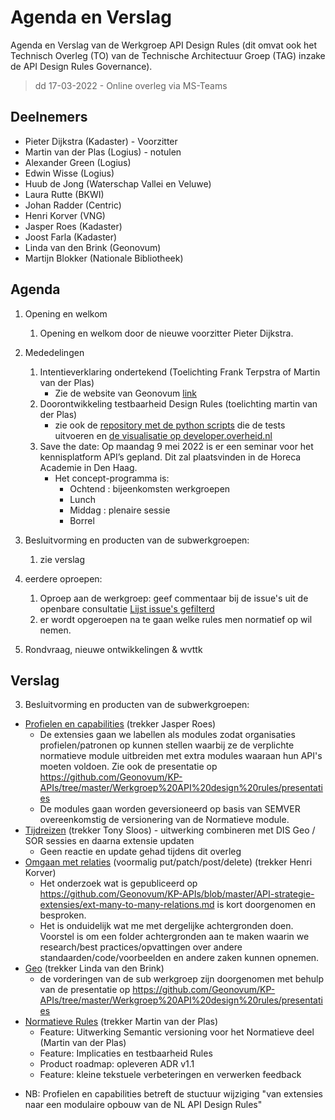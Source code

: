 # Agenda en Verslag 

Agenda en Verslag van de Werkgroep API Design Rules (dit omvat ook het Technisch Overleg (TO) van de Technische Architectuur Groep (TAG) inzake de API Design Rules Governance).
> dd 17-03-2022 - Online overleg via MS-Teams

## Deelnemers

- Pieter Dijkstra (Kadaster) - Voorzitter
- Martin van der Plas (Logius) - notulen
- Alexander Green (Logius)
- Edwin Wisse (Logius)
- Huub de Jong (Waterschap Vallei en Veluwe)
- Laura Rutte (BKWI)
- Johan Radder (Centric)
- Henri Korver (VNG)
- Jasper Roes (Kadaster)
- Joost Farla (Kadaster)
- Linda van den Brink (Geonovum)
- Martijn Blokker (Nationale Bibliotheek)

## Agenda

1. Opening en welkom
   1. Opening en welkom door de nieuwe voorzitter Pieter Dijkstra.

2. Mededelingen
   1. Intentieverklaring ondertekend (Toelichting Frank Terpstra of Martin van der Plas)
      - Zie de website van Geonovum [link](https://www.geonovum.nl/themas/kennisplatform-apis/intentie-overeenkomst)
   1. Doorontwikkeling testbaarheid Design Rules (toelichting martin van der Plas)
      - zie ook de [repository met de python scripts](https://github.com/VNG-Realisatie/api-test-platform-code/tree/master/src/vng/design_rules/tests/tasks/dr_20200709)  die de tests uitvoeren en [de visualisatie op developer.overheid.nl](https://developer.overheid.nl/apis/logius-cor/score-detail)
   1. Save the date: Op maandag 9 mei 2022  is er een seminar voor het kennisplatform API’s gepland.  Dit zal plaatsvinden in de Horeca Academie in Den Haag.
      - Het concept-programma is:
         - Ochtend        :      bijeenkomsten werkgroepen
         - Lunch
         - Middag        :        plenaire sessie
         - Borrel

3. Besluitvorming en producten van de subwerkgroepen:
   1. zie verslag
 
4. eerdere oproepen:
   1. Oproep aan de werkgroep: geef commentaar bij de issue's uit de openbare consultatie [Lijst issue's gefilterd](https://github.com/Geonovum/KP-APIs/issues?q=is%3Aopen+is%3Aissue+label%3AConsultatie)
   1. er wordt opgeroepen na te gaan welke rules men normatief op wil nemen.  

5. Rondvraag, nieuwe ontwikkelingen & wvttk 

## Verslag

3. Besluitvorming en producten van de subwerkgroepen:
- [Profielen en capabilities](https://github.com/Geonovum/KP-APIs/blob/master/Werkgroep%20API%20design%20rules/profielen.md) (trekker Jasper Roes)
   - De extensies gaan we labellen als modules zodat organisaties profielen/patronen op kunnen stellen waarbij ze de verplichte normatieve module uitbreiden met extra modules waaraan hun API's moeten voldoen. Zie ook de presentatie op https://github.com/Geonovum/KP-APIs/tree/master/Werkgroep%20API%20design%20rules/presentaties
   - De modules gaan worden geversioneerd op basis van SEMVER overeenkomstig de versionering van de Normatieve module. 
- [Tijdreizen](https://github.com/Geonovum/KP-APIs/blob/master/Werkgroep%20API%20design%20rules/tijdreizen.md) (trekker Tony Sloos) - uitwerking combineren met DIS Geo / SOR sessies en daarna extensie updaten
   - Geen reactie en update gehad tijdens dit overleg
- [Omgaan met relaties](https://github.com/Geonovum/KP-APIs/blob/master/Werkgroep%20API%20design%20rules/relaties.md) (voormalig put/patch/post/delete) (trekker Henri Korver)
   - Het onderzoek wat is gepubliceerd op https://github.com/Geonovum/KP-APIs/blob/master/API-strategie-extensies/ext-many-to-many-relations.md is kort doorgenomen en besproken.
   - Het is onduidelijk wat me met dergelijke achtergronden doen. Voorstel is om een folder achtergronden aan te maken waarin we research/best practices/opvattingen over andere standaarden/code/voorbeelden en andere zaken kunnen opnemen.
- [Geo](https://github.com/Geonovum/KP-APIs/blob/master/Werkgroep%20API%20design%20rules/geo.md) (trekker Linda van den Brink)
   - de vorderingen van de sub werkgroep zijn doorgenomen met behulp van de  presentatie op https://github.com/Geonovum/KP-APIs/tree/master/Werkgroep%20API%20design%20rules/presentaties
- [Normatieve Rules](https://github.com/Logius-standaarden/API-Design-Rules) (trekker Martin van der Plas)
   - Feature: Uitwerking Semantic versioning voor het Normatieve deel (Martin van der Plas)
   - Feature: Implicaties en testbaarheid Rules
   - Product roadmap: opleveren ADR v1.1
   - Feature: kleine tekstuele verbeteringen en verwerken feedback

* NB: Profielen en capabilities betreft de stuctuur wijziging "van extensies naar een modulaire opbouw van de NL API Design Rules"

